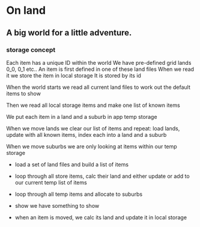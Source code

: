 # On land

## A big world for a little adventure.


### storage concept
Each item has a unique ID within the world
We have pre-defined grid lands 0_0, 0_1 etc..
An item is first defined in one of these land files
When we read it we store the item in local storage
It is stored by its id

When the world starts we read all current land files to work out the default items to show

Then we read all local storage items and make one list of known items

We put each item in a land and a suburb in app temp storage

When we move lands we clear our list of items and repeat: load lands, update with all known items, index each into a land and a suburb

When we move suburbs we are only looking at items within our temp storage

- load a set of land files and build a list of items

- loop through all store items, calc their land and either update or add to our current temp list of items

- loop through all temp items and allocate to suburbs

- show we have something to show

- when an item is moved, we calc its land and update it in local storage

